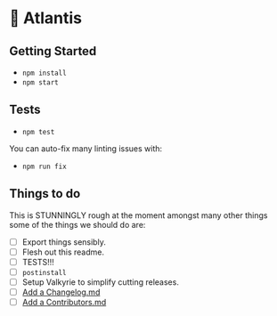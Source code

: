# 🌇 Atlantis

## Getting Started

- `npm install`
- `npm start`

## Tests

- `npm test`

You can auto-fix many linting issues with:

- `npm run fix`

## Things to do
This is STUNNINGLY rough at the moment amongst many other things some of the things we should do are:
- [ ] Export things sensibly.
- [ ] Flesh out this readme.
- [ ] TESTS!!!
- [ ] `postinstall`
- [ ] Setup Valkyrie to simplify cutting releases.
- [ ] [Add a Changelog.md](https://keepachangelog.com/en/1.0.0/)
- [ ] [Add a Contributors.md](https://help.github.com/articles/setting-guidelines-for-repository-contributors/)
